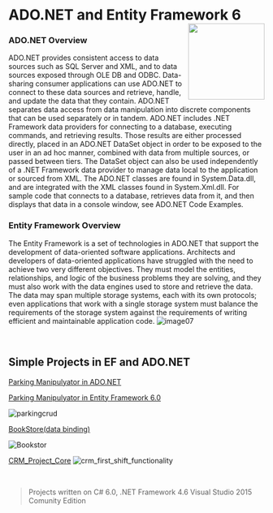 # ADO.NET and Entity Framework 6  <img src="https://cloud.githubusercontent.com/assets/24522089/26033394/75980d7a-38bc-11e7-9ebd-f4c460afbfcf.png" align="right" width="150px" height="150px" /> 


### ADO.NET Overview

ADO.NET provides consistent access to data sources such as SQL Server and XML, and to data sources exposed through OLE DB and ODBC. Data-sharing consumer applications can use ADO.NET to connect to these data sources and retrieve, handle, and update the data that they contain.
ADO.NET separates data access from data manipulation into discrete components that can be used separately or in tandem. ADO.NET includes .NET Framework data providers for connecting to a database, executing commands, and retrieving results. Those results are either processed directly, placed in an ADO.NET DataSet object in order to be exposed to the user in an ad hoc manner, combined with data from multiple sources, or passed between tiers. The DataSet object can also be used independently of a .NET Framework data provider to manage data local to the application or sourced from XML.
The ADO.NET classes are found in System.Data.dll, and are integrated with the XML classes found in System.Xml.dll. For sample code that connects to a database, retrieves data from it, and then displays that data in a console window, see ADO.NET Code Examples.

### Entity Framework Overview

The Entity Framework is a set of technologies in ADO.NET that support the development of data-oriented software applications. Architects and developers of data-oriented applications have struggled with the need to achieve two very different objectives. They must model the entities, relationships, and logic of the business problems they are solving, and they must also work with the data engines used to store and retrieve the data. The data may span multiple storage systems, each with its own protocols; even applications that work with a single storage system must balance the requirements of the storage system against the requirements of writing efficient and maintainable application code.
![image07](https://cloud.githubusercontent.com/assets/24522089/26033377/067c0eb4-38bc-11e7-8678-5d1fe10eab87.jpg)

<br/>

## Simple Projects in EF and ADO.NET 

[Parking Manipulyator in ADO.NET](https://github.com/tigranv/ADO.NET_Entity_Framework_6/tree/master/CRUD_With_ADO.NET)

[Parking Manipulyator in Entity Framework 6.0](https://github.com/tigranv/ADO.NET_Entity_Framework_6/tree/master/CRUD_With_Entity_Framework)

![parkingcrud](https://cloud.githubusercontent.com/assets/24522089/26033513/0f7e2166-38bf-11e7-80d1-3d996df61bfb.gif)

[BookStore(data binding)](https://github.com/tigranv/WPF_XAML_WCF_Useful-Examples)

![Bookstor](https://cloud.githubusercontent.com/assets/24522089/24979969/4a50735c-1fe7-11e7-9d2e-c26cc72f0825.gif)

[CRM_Project_Core]()
![crm_first_shift_functionality](https://cloud.githubusercontent.com/assets/24522089/26286562/dbaf06d2-3e79-11e7-9e65-4e846958279a.gif)

<br/>

> Projects written on C# 6.0, .NET Framework 4.6 Visual Studio 2015 Comunity Edition
